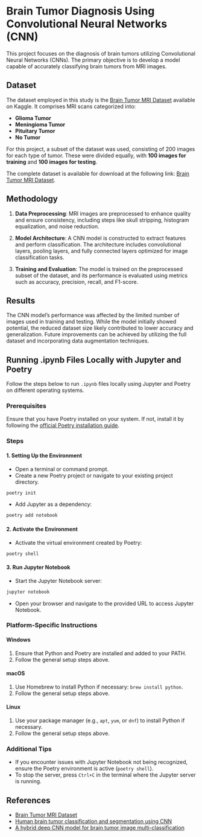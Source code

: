 # Brain Tumor Diagnosis Using Convolutional Neural Networks (CNN)

This project focuses on the diagnosis of brain tumors utilizing Convolutional Neural Networks (CNNs). The primary objective is to develop a model capable of accurately classifying brain tumors from MRI images.

## Dataset

The dataset employed in this study is the [Brain Tumor MRI Dataset](https://www.kaggle.com/datasets/masoudnickparvar/brain-tumor-mri-dataset) available on Kaggle. It comprises MRI scans categorized into:

- **Glioma Tumor**
- **Meningioma Tumor**
- **Pituitary Tumor**
- **No Tumor**

For this project, a subset of the dataset was used, consisting of 200 images for each type of tumor. These were divided equally, with **100 images for training** and **100 images for testing**.

The complete dataset is available for download at the following link: [Brain Tumor MRI Dataset](https://www.kaggle.com/datasets/masoudnickparvar/brain-tumor-mri-dataset).

## Methodology

1. **Data Preprocessing**: MRI images are preprocessed to enhance quality and ensure consistency, including steps like skull stripping, histogram equalization, and noise reduction.

2. **Model Architecture**: A CNN model is constructed to extract features and perform classification. The architecture includes convolutional layers, pooling layers, and fully connected layers optimized for image classification tasks.

3. **Training and Evaluation**: The model is trained on the preprocessed subset of the dataset, and its performance is evaluated using metrics such as accuracy, precision, recall, and F1-score.

## Results

The CNN model’s performance was affected by the limited number of images used in training and testing. While the model initially showed potential, the reduced dataset size likely contributed to lower accuracy and generalization. Future improvements can be achieved by utilizing the full dataset and incorporating data augmentation techniques.

## Running .ipynb Files Locally with Jupyter and Poetry

Follow the steps below to run `.ipynb` files locally using Jupyter and Poetry on different operating systems.

### Prerequisites

Ensure that you have Poetry installed on your system. If not, install it by following the [official Poetry installation guide](https://python-poetry.org/docs/#installation).

### Steps

#### 1. Setting Up the Environment

- Open a terminal or command prompt.
- Create a new Poetry project or navigate to your existing project directory.

```bash
poetry init
```

- Add Jupyter as a dependency:

```bash
poetry add notebook
```

#### 2. Activate the Environment

- Activate the virtual environment created by Poetry:

```bash
poetry shell
```

#### 3. Run Jupyter Notebook

- Start the Jupyter Notebook server:

```bash
jupyter notebook
```

- Open your browser and navigate to the provided URL to access Jupyter Notebook.

### Platform-Specific Instructions

#### Windows

1. Ensure that Python and Poetry are installed and added to your PATH.
2. Follow the general setup steps above.

#### macOS

1. Use Homebrew to install Python if necessary: `brew install python`.
2. Follow the general setup steps above.

#### Linux

1. Use your package manager (e.g., `apt`, `yum`, or `dnf`) to install Python if necessary.
2. Follow the general setup steps above.

### Additional Tips

- If you encounter issues with Jupyter Notebook not being recognized, ensure the Poetry environment is active (`poetry shell`).
- To stop the server, press `Ctrl+C` in the terminal where the Jupyter server is running.

## References

- [Brain Tumor MRI Dataset](https://www.kaggle.com/datasets/masoudnickparvar/brain-tumor-mri-dataset)
- [Human brain tumor classification and segmentation using CNN](https://link.springer.com/article/10.1007/s11042-022-13713-2)
- [A hybrid deep CNN model for brain tumor image multi-classification](https://bmcmedimaging.biomedcentral.com/articles/10.1186/s12880-024-01195-7)
